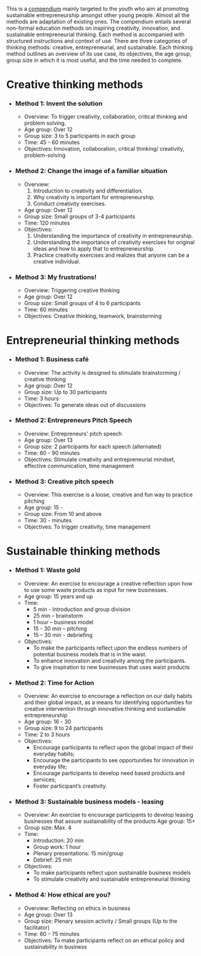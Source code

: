 
This is a [compendium](https://www.salto-youth.net/downloads/toolbox_tool_download-file-1951/Non-formal%20Education%20for%20Sustainable%20Entrepreneurship.pdf) mainly targeted to the youth who aim at promoting sustainable entrepreneurship amongst other young people. Almost all the methods are adaptation of existing ones. The compendium entails several non-formal education methods on inspiring creativity, innovation, and sustainable entrepreneurial thinking. Each method is accompanied with structured instructions and context of use. There are three categories of thinking methods: creative, entrepreneurial, and sustainable. Each thinking method outlines an overview of its use case, its objectives, the age group, group size in which it is most useful, and the time needed to complete.  

# **Creative thinking methods**
 
 - ### Method 1: Invent the solution
	- Overview: To trigger creativity, collaboration, critical thinking and problem solving.
	- Age group: Over 12  
	- Group size: 3 to 5 participants in each group  
	- Time: 45 - 60 minutes
	- Objectives: Innovation, collaboration, critical thinking/ creativity, problem-solving

- ### Method 2: Change the image of a familiar situation
	 -  Overview:  
		1. Introduction to creativity and differentiation. 
		2. Why creativity is important for entrepreneurship.  		
		3. Conduct creativity exercises.  
	- Age group: Over 12  
	- Group size: Small groups of 3-4 participants  
	- Time: 120 minutes  
	- Objectives:  
		1. Understanding the importance of creativity in entrepreneurship. 
		2. Understanding the importance of creativity exercises for original ideas and how to apply that to entrepreneurship. 
		3. Practice creativity exercises and realizes that anyone can be a creative individual.
	
- ### Method 3: My frustrations! 
	- Overview: Triggering creative thinking
	- Age group: Over 12
	- Group size: Small groups of 4 to 6 participants
	- Time: 60 minutes
	- Objectives: Creative thinking, teamwork, brainstorming

# **Entrepreneurial thinking methods**

- ### Method 1: Business café
	- Overview: The activity is designed to stimulate brainstorming / creative thinking 
	- Age group: Over 12  
	- Group size: Up to 30 participants  
	- Time: 3 hours
	- Objectives: To generate ideas out of discussions
	
- ### Method 2: Entrepreneurs Pitch Speech
	- Overview: Entrepreneurs' pitch speech  
	- Age group: Over 13  
	- Group size: 2 participants for each speech (alternated)  
	- Time: 60 - 90 minutes  
	- Objectives: Stimulate creativity and entrepreneurial mindset, effective communication, time management

- ### Method 3: Creative pitch speech
	- Overview: This exercise is a loose, creative and fun way to practice pitching 
	- Age group: 15 -  
	- Group size: From 10 and above  
	- Time: 30 - minutes
	- Objectives: To trigger creativity, time management

# **Sustainable thinking methods**

- ### Method 1: Waste gold
	- Overview: An exercise to encourage a creative reflection upon how to use some waste products as input for new businesses.  
	- Age group: 15 years and up  
	- Time: 
		- 5 min - Introduction and group division 
		- 25 min – brainstorm  
		- 1 hour – business model  
		- 15 - 30 min – pitching
		- 15 – 30 min - debriefing  
	- Objectives: 
		- To make the participants reflect upon the endless numbers of potential business models that is in the waist. 
		- To enhance innovation and creativity among the participants. 
		- To give inspiration to new businesses that uses waist products

- ### Method 2: Time for Action
	- Overview: An exercise to encourage a reflection on our daily habits and their global impact, as a means for identifying opportunities for creative intervention through innovative thinking and sustainable entrepreneurship  
	- Age group: 16 - 30  
	- Group size: 9 to 24 participants
	- Time: 2 to 3 hours  
	- Objectives: 
		- Encourage participants to reflect upon the global impact of their everyday habits;
		- Encourage the participants to see opportunities for innovation in everyday life; 
		- Encourage participants to develop need based products and services;  
		- Foster participant’s creativity.

- ### Method 3: Sustainable business models - leasing
	- Overview: An exercise to encourage participants to develop leasing businesses that assure sustainability of the products Age group: 15+  
	- Group size: Max. 4  
	- Time: 
		- Introduction: 20 min
		- Group work: 1 hour  
		- Plenary presentations: 15 min/group  
		- Debrief: 25 min  
	- Objectives: 
		- To make participants reflect upon sustainable business models 
		- To stimulate creativity and sustainable entrepreneurial thinking

- ### Method 4: How ethical are you?
	- Overview: Reflecting on ethics in business  
	- Age group: Over 13  
	- Group size: Plenary session activity / Small groups (Up to the facilitator)  
	- Time: 60 – 75 minutes  
	- Objectives: To make participants reflect on an ethical policy and sustainability in business